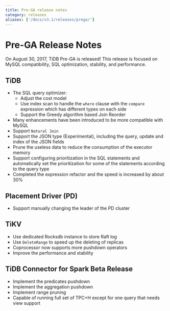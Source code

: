 ```yaml
---
title: Pre-GA release notes
category: releases
aliases: ['/docs/v3.1/releases/prega/']
---
```


# Pre-GA Release Notes

On August 30, 2017, TiDB Pre-GA is released! This release is focused on MySQL compatibility, SQL optimization, stability, and performance.

## TiDB

+ The SQL query optimizer:
    - Adjust the cost model
    - Use index scan to handle the `where` clause with the `compare` expression which has different types on each side
    - Support the Greedy algorithm based Join Reorder
+ Many enhancements have been introduced to be more compatible with MySQL
+ Support `Natural Join`
+ Support the JSON type (Experimental), including the query, update and index of the JSON fields
+ Prune the useless data to reduce the consumption of the executor memory
+ Support configuring prioritization in the SQL statements and automatically set the prioritization for some of the statements according to the query type
+ Completed the expression refactor and the speed is increased by about 30%

## Placement Driver (PD)

+ Support manually changing the leader of the PD cluster

## TiKV

+ Use dedicated Rocksdb instance to store Raft log
+ Use `DeleteRange` to speed up the deleting of replicas
+ Coprocessor now supports more pushdown operators
+ Improve the performance and stability

## TiDB Connector for Spark Beta Release

+ Implement the predicates pushdown
+ Implement the aggregation pushdown
+ Implement range pruning
+ Capable of running full set of TPC+H except for one query that needs view support